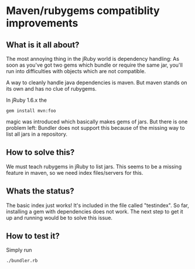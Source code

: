 # Maven/rubygems compatiblity improvements

## What is it all about?
The most annoying thing in the jRuby world is dependency handling:
As soon as you've got two gems which bundle or require the same jar, you'll run into difficulties with objects which are not compatible.

A way to cleanly handle java dependencies is maven. But maven stands on its own and has no clue of rubygems.

In jRuby 1.6.x the 

    gem install mvn:foo

magic was introduced which basically makes gems of jars.
But there is one problem left: Bundler does not support this because of the missing way to list all jars in a repository.

## How to solve this?
We must teach rubygems in jRuby to list jars.
This seems to be a missing feature in maven, so we need index files/servers for this.

## Whats the status?
The basic index just works!
It's included in the file called "testindex".
So far, installing a gem with dependencies does not work.
The next step to get it up and running would be to solve this issue.

## How to test it?
Simply run

    ./bundler.rb